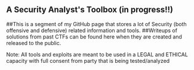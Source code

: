 ## A Security Analyst's Toolbox (in progress!!)

##This is a segment of my GitHub page that stores a lot of Security (both offensive and defensive) related information and tools.
##Writeups of solutions from past CTFs can be found here when they are created and released to the public.

Note: All tools and exploits are meant to be used in a LEGAL and ETHICAL capacity with full consent from party that is being tested/analyzed


####
